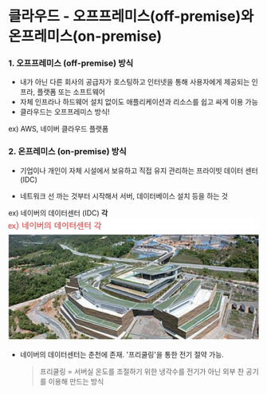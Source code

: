 # 클라우드 - 오프프레미스(off-premise)와 온프레미스(on-premise)

### 1. 오프프레미스 (off-premise) 방식

- 내가 아닌 다른 회사의 공급자가 호스팅하고 인터넷을 통해 사용자에게 제공되는 인프라, 플랫폼 또는 소프트웨어
- 자체 인프라나 하드웨어 설치 없이도 애플리케이션과 리소스를 쉽고 싸게 이용 가능
- 클라우드는 오프프레미스 방식!

ex) AWS, 네이버 클라우드 플랫폼

### 2. 온프레미스 (on-premise) 방식

- 기업이나 개인이 자체 시설에서 보유하고 직접 유지 관리하는 프라이빗 데이터 센터(IDC)

- 네트워크 선 까는 것부터 시작해서 서버, 데이터베이스 설치 등을 하는 것

ex) 네이버의 데이터센터 (IDC) **각**
![Alt text](image.png)

- 네이버의 데이터센터는 춘천에 존재. '프리쿨링'을 통한 전기 절약 가능.
  > 프리쿨링 = 서버실 온도를 조절하기 위한 냉각수를 전기가 아닌 외부 찬 공기를 이용해 만드는 방식
